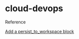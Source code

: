 # cloud-devops

Reference

[Add a persist_to_workspace block](https://circleci.com/docs/workspaces/)